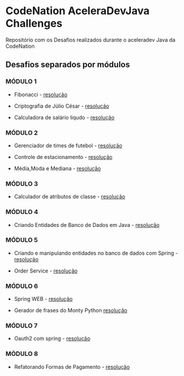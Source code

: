 # CodeNation AceleraDevJava Challenges

Repositório com os Desafios realizados durante o aceleradev Java da CodeNation

## Desafios separados por módulos

### MÓDULO 1

* Fibonacci - [resolução](https://github.com/Kamilahsantos/CodeNation-AceleraDevJava-Challenges/tree/master/java-0)

* Criptografia de Júlio César - [resolução](https://github.com/Kamilahsantos/CodeNation-AceleraDevJava-Challenges/tree/master/java-6)

* Calculadora de salário liqudo - [resolução](https://github.com/Kamilahsantos/CodeNation-AceleraDevJava-Challenges/tree/master/java-13)

### MÓDULO 2

* Gerenciador de times de futebol  - [resolução](https://github.com/Kamilahsantos/CodeNation-AceleraDevJava-Challenges/tree/master/java-1)

* Controle de estacionamento - [resolução](https://github.com/Kamilahsantos/CodeNation-AceleraDevJava-Challenges/tree/master/java-7)

* Média,Moda e Mediana - [resolução](https://github.com/Kamilahsantos/CodeNation-AceleraDevJava-Challenges/tree/master/java-14)

### MÓDULO 3

* Calculador de atributos de classe - [resolução](https://github.com/Kamilahsantos/CodeNation-AceleraDevJava-Challenges/tree/master/java-8)

### MÓDULO 4

* Criando Entidades de Banco de Dados em Java - [resolução](https://github.com/Kamilahsantos/CodeNation-AceleraDevJava-Challenges/tree/master/java-9)

### MÓDULO 5

* Criando e manipulando entidades no banco de dados com Spring - [resolução](https://github.com/Kamilahsantos/CodeNation-AceleraDevJava-Challenges/tree/master/java-10)

* Order Service - [resolução](https://github.com/Kamilahsantos/CodeNation-AceleraDevJava-Challenges/tree/master/java-15)

### MÓDULO 6
* Spring WEB - [resolução](https://github.com/Kamilahsantos/CodeNation-AceleraDevJava-Challenges/tree/master/java-11)

* Gerador de frases do Monty Python [resolução](https://github.com/Kamilahsantos/CodeNation-AceleraDevJava-Challenges/tree/master/java-5)

### MÓDULO 7
* Oauth2 com spring - [resolução](https://github.com/Kamilahsantos/CodeNation-AceleraDevJava-Challenges/tree/master/java-12)


### MÓDULO 8
* Refatorando Formas de Pagamento - [resolução](https://github.com/Kamilahsantos/CodeNation-AceleraDevJava-Challenges/tree/master/java-16)

